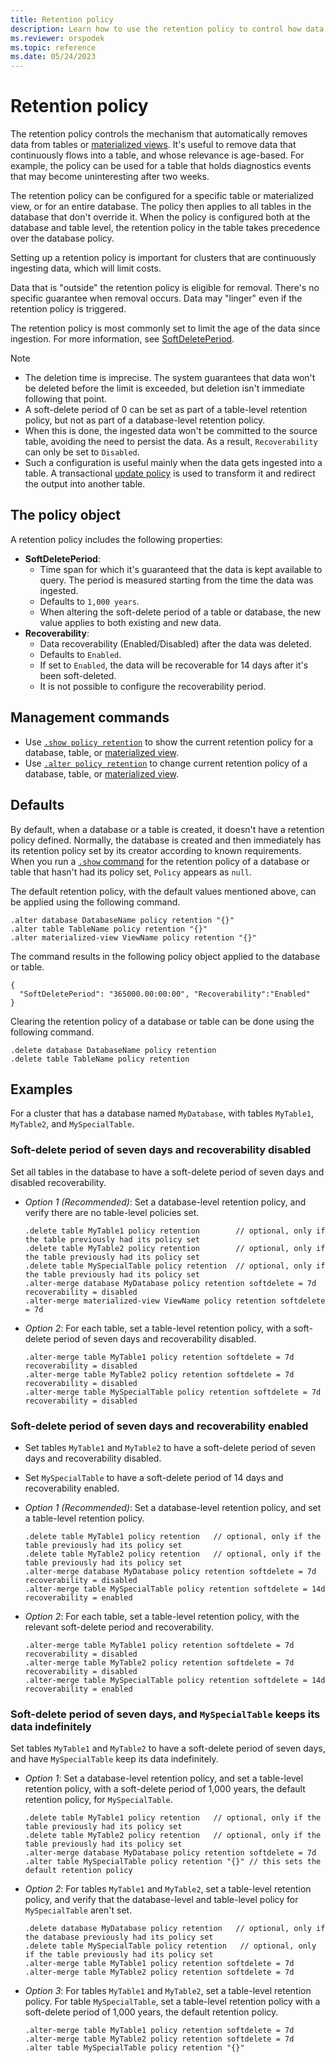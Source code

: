 ```yaml
---
title: Retention policy
description: Learn how to use the retention policy to control how data is removed.
ms.reviewer: orspodek
ms.topic: reference
ms.date: 05/24/2023
---
```

# Retention policy

The retention policy controls the mechanism that automatically removes data from tables or [materialized views](materialized-views/materialized-view-overview.md). It's useful to remove data that continuously flows into a table, and whose relevance is age-based. For example, the policy can be used for a table that holds diagnostics events that may become uninteresting after two weeks.

The retention policy can be configured for a specific table or materialized view, or for an entire database. The policy then applies to all tables in the database that don't override it. When the policy is configured both at the database and table level, the retention policy in the table takes precedence over the database policy.

Setting up a retention policy is important for clusters that are continuously ingesting data, which will limit costs.

Data that is "outside" the retention policy is eligible for removal. There's no specific guarantee when removal occurs. Data may "linger" even if the retention policy is triggered.

The retention policy is most commonly set to limit the age of the data since ingestion. For more information, see [SoftDeletePeriod](#the-policy-object).

> [!NOTE]
>
> * The deletion time is imprecise. The system guarantees that data won't be
deleted before the limit is exceeded, but deletion isn't immediate following that point.
> * A soft-delete period of 0 can be set as part of a table-level retention policy, but not as part of a database-level retention policy.
> * When this is done, the ingested data won't be committed to the source table, avoiding the need to persist the data. As a result, `Recoverability` can only be set to `Disabled`.
> * Such a configuration is useful mainly when the data gets ingested into a table.
> A transactional [update policy](update-policy.md) is used to transform it and redirect the output into another table.

## The policy object

A retention policy includes the following properties:

* **SoftDeletePeriod**:
  * Time span for which it's guaranteed that the data is kept available to query. The period is measured starting from the time the data was ingested.
  * Defaults to `1,000 years`.
  * When altering the soft-delete period of a table or database, the new value applies to both existing and new data.
* **Recoverability**:
  * Data recoverability (Enabled/Disabled) after the data was deleted.
  * Defaults to `Enabled`.
  * If set to `Enabled`, the data will be recoverable for 14 days after it's been soft-deleted.
  * It is not possible to configure the recoverability period.

## Management commands

* Use [`.show policy retention`](./show-table-retention-policy-command.md) to show the current retention policy for a database, table, or [materialized view](materialized-views/materialized-view-overview.md).
* Use [`.alter policy retention`](./alter-table-retention-policy-command.md) to change current retention policy of a database, table, or [materialized view](materialized-views/materialized-view-overview.md).

## Defaults

By default, when a database or a table is created, it doesn't have a retention policy defined. Normally, the database is created and then immediately has its retention policy set by its creator according to known requirements.
When you run a [`.show` command](./show-table-retention-policy-command.md) for the retention policy of a database or table that hasn't had its policy set, `Policy` appears as `null`.

The default retention policy, with the default values mentioned above, can be applied using the following command.

```kusto
.alter database DatabaseName policy retention "{}"
.alter table TableName policy retention "{}"
.alter materialized-view ViewName policy retention "{}"
```

The command results in the following policy object applied to the database or table.

```kusto
{
  "SoftDeletePeriod": "365000.00:00:00", "Recoverability":"Enabled"
}
```

Clearing the retention policy of a database or table can be done using the following command.

```kusto
.delete database DatabaseName policy retention
.delete table TableName policy retention
```

## Examples

For a cluster that has a database named `MyDatabase`, with tables `MyTable1`, `MyTable2`, and `MySpecialTable`.

### Soft-delete period of seven days and recoverability disabled

Set all tables in the database to have a soft-delete period of seven days and disabled recoverability.

* *Option 1 (Recommended)*: Set a database-level retention policy, and verify there are no table-level policies set.

  ```kusto
  .delete table MyTable1 policy retention        // optional, only if the table previously had its policy set
  .delete table MyTable2 policy retention        // optional, only if the table previously had its policy set
  .delete table MySpecialTable policy retention  // optional, only if the table previously had its policy set
  .alter-merge database MyDatabase policy retention softdelete = 7d recoverability = disabled
  .alter-merge materialized-view ViewName policy retention softdelete = 7d 
  ```

* *Option 2*: For each table, set a table-level retention policy, with a soft-delete period of seven days and recoverability disabled.

  ```kusto
  .alter-merge table MyTable1 policy retention softdelete = 7d recoverability = disabled
  .alter-merge table MyTable2 policy retention softdelete = 7d recoverability = disabled
  .alter-merge table MySpecialTable policy retention softdelete = 7d recoverability = disabled
  ```

### Soft-delete period of seven days and recoverability enabled

* Set tables `MyTable1` and `MyTable2` to have a soft-delete period of seven days and recoverability disabled.
* Set `MySpecialTable` to have a soft-delete period of 14 days and recoverability enabled.

* *Option 1 (Recommended)*: Set a database-level retention policy, and set a table-level retention policy.

  ```kusto
  .delete table MyTable1 policy retention   // optional, only if the table previously had its policy set
  .delete table MyTable2 policy retention   // optional, only if the table previously had its policy set
  .alter-merge database MyDatabase policy retention softdelete = 7d recoverability = disabled
  .alter-merge table MySpecialTable policy retention softdelete = 14d recoverability = enabled
  ```

* *Option 2*: For each table, set a table-level retention policy, with the relevant soft-delete period and recoverability.

  ```kusto
  .alter-merge table MyTable1 policy retention softdelete = 7d recoverability = disabled
  .alter-merge table MyTable2 policy retention softdelete = 7d recoverability = disabled
  .alter-merge table MySpecialTable policy retention softdelete = 14d recoverability = enabled
  ```

### Soft-delete period of seven days, and `MySpecialTable` keeps its data indefinitely

Set tables `MyTable1` and `MyTable2` to have a soft-delete period of seven days, and have `MySpecialTable` keep its data indefinitely.

* *Option 1*: Set a database-level retention policy, and set a table-level retention policy, with a soft-delete period of 1,000 years, the default retention policy, for `MySpecialTable`.

  ```kusto
  .delete table MyTable1 policy retention   // optional, only if the table previously had its policy set
  .delete table MyTable2 policy retention   // optional, only if the table previously had its policy set
  .alter-merge database MyDatabase policy retention softdelete = 7d
  .alter table MySpecialTable policy retention "{}" // this sets the default retention policy
  ```

* *Option 2*: For tables `MyTable1` and `MyTable2`, set a table-level retention policy, and verify that the database-level and table-level policy for `MySpecialTable` aren't set.

  ```kusto
  .delete database MyDatabase policy retention   // optional, only if the database previously had its policy set
  .delete table MySpecialTable policy retention   // optional, only if the table previously had its policy set
  .alter-merge table MyTable1 policy retention softdelete = 7d
  .alter-merge table MyTable2 policy retention softdelete = 7d
  ```

* *Option 3*: For tables `MyTable1` and `MyTable2`, set a table-level retention policy. For table `MySpecialTable`, set a table-level retention policy with a soft-delete period of 1,000 years, the default retention policy.

  ```kusto
  .alter-merge table MyTable1 policy retention softdelete = 7d
  .alter-merge table MyTable2 policy retention softdelete = 7d
  .alter table MySpecialTable policy retention "{}"
  ```
